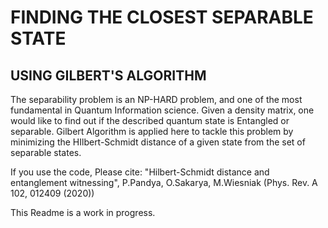 <h1>FINDING THE CLOSEST SEPARABLE STATE</h1>
<h2>USING GILBERT'S ALGORITHM</h2>

<p>
  The separability problem is an NP-HARD problem, and one of the most fundamental in Quantum Information science.
  Given a density matrix, one would like to find out if the described quantum state is Entangled or separable.
  Gilbert Algorithm is applied here to tackle this problem  by minimizing the HIlbert-Schmidt distance of a given state from the set of separable states.
  
</p>
<p>
  If you use the code, Please cite: "Hilbert-Schmidt distance and entanglement witnessing", P.Pandya, O.Sakarya, M.Wiesniak (Phys. Rev. A 102, 012409 (2020))
</p>
<p>This Readme is a work in progress.</p>
